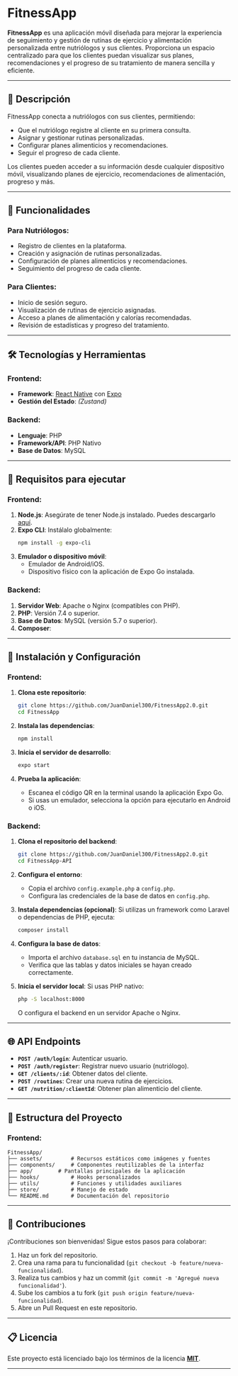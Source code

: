 
# FitnessApp

**FitnessApp** es una aplicación móvil diseñada para mejorar la experiencia de seguimiento y gestión de rutinas de ejercicio y alimentación personalizada entre nutriólogos y sus clientes. Proporciona un espacio centralizado para que los clientes puedan visualizar sus planes, recomendaciones y el progreso de su tratamiento de manera sencilla y eficiente.

---

## 📖 Descripción

FitnessApp conecta a nutriólogos con sus clientes, permitiendo:
- Que el nutriólogo registre al cliente en su primera consulta.
- Asignar y gestionar rutinas personalizadas.
- Configurar planes alimenticios y recomendaciones.
- Seguir el progreso de cada cliente.

Los clientes pueden acceder a su información desde cualquier dispositivo móvil, visualizando planes de ejercicio, recomendaciones de alimentación, progreso y más.

---

## 🚀 Funcionalidades

### Para Nutriólogos:
- Registro de clientes en la plataforma.
- Creación y asignación de rutinas personalizadas.
- Configuración de planes alimenticios y recomendaciones.
- Seguimiento del progreso de cada cliente.

### Para Clientes:
- Inicio de sesión seguro.
- Visualización de rutinas de ejercicio asignadas.
- Acceso a planes de alimentación y calorías recomendadas.
- Revisión de estadísticas y progreso del tratamiento.

---

## 🛠️ Tecnologías y Herramientas

### Frontend:
- **Framework**: [React Native](https://reactnative.dev/) con [Expo](https://expo.dev/)
- **Gestión del Estado**: *(Zustand)*

### Backend:
- **Lenguaje**: PHP
- **Framework/API**: PHP Nativo
- **Base de Datos**: MySQL

---

## 📲 Requisitos para ejecutar

### Frontend:
1. **Node.js**: Asegúrate de tener Node.js instalado. Puedes descargarlo [aquí](https://nodejs.org/).
2. **Expo CLI**: Instálalo globalmente:
   ```bash
   npm install -g expo-cli
   ```
3. **Emulador o dispositivo móvil**:
   - Emulador de Android/iOS.
   - Dispositivo físico con la aplicación de Expo Go instalada.

### Backend:
1. **Servidor Web**: Apache o Nginx (compatibles con PHP).
2. **PHP**: Versión 7.4 o superior.
3. **Base de Datos**: MySQL (versión 5.7 o superior).
4. **Composer**: 

---

## 🚀 Instalación y Configuración

### Frontend:
1. **Clona este repositorio**:
   ```bash
   git clone https://github.com/JuanDaniel300/FitnessApp2.0.git
   cd FitnessApp
   ```

2. **Instala las dependencias**:
   ```bash
   npm install
   ```

3. **Inicia el servidor de desarrollo**:
   ```bash
   expo start
   ```

4. **Prueba la aplicación**:
   - Escanea el código QR en la terminal usando la aplicación Expo Go.
   - Si usas un emulador, selecciona la opción para ejecutarlo en Android o iOS.

### Backend:
1. **Clona el repositorio del backend**:
   ```bash
   git clone https://github.com/JuanDaniel300/FitnessApp2.0.git
   cd FitnessApp-API
   ```

2. **Configura el entorno**:
   - Copia el archivo `config.example.php` a `config.php`.
   - Configura las credenciales de la base de datos en `config.php`.

3. **Instala dependencias (opcional)**:
   Si utilizas un framework como Laravel o dependencias de PHP, ejecuta:
   ```bash
   composer install
   ```

4. **Configura la base de datos**:
   - Importa el archivo `database.sql` en tu instancia de MySQL.
   - Verifica que las tablas y datos iniciales se hayan creado correctamente.

5. **Inicia el servidor local**:
   Si usas PHP nativo:
   ```bash
   php -S localhost:8000
   ```
   O configura el backend en un servidor Apache o Nginx.

---

## 🌐 API Endpoints

- **`POST /auth/login`**: Autenticar usuario.
- **`POST /auth/register`**: Registrar nuevo usuario (nutriólogo).
- **`GET /clients/:id`**: Obtener datos del cliente.
- **`POST /routines`**: Crear una nueva rutina de ejercicios.
- **`GET /nutrition/:clientId`**: Obtener plan alimenticio del cliente.


---

## 🧩 Estructura del Proyecto

### Frontend:
```plaintext
FitnessApp/
├── assets/         # Recursos estáticos como imágenes y fuentes
├── components/     # Componentes reutilizables de la interfaz
├── app/        # Pantallas principales de la aplicación
├── hooks/          # Hooks personalizados
├── utils/          # Funciones y utilidades auxiliares
├── store/          # Manejo de estado
└── README.md       # Documentación del repositorio
```

---

## 🤝 Contribuciones

¡Contribuciones son bienvenidas! Sigue estos pasos para colaborar:

1. Haz un fork del repositorio.
2. Crea una rama para tu funcionalidad (`git checkout -b feature/nueva-funcionalidad`).
3. Realiza tus cambios y haz un commit (`git commit -m 'Agregué nueva funcionalidad'`).
4. Sube los cambios a tu fork (`git push origin feature/nueva-funcionalidad`).
5. Abre un Pull Request en este repositorio.

---

## 📋 Licencia

Este proyecto está licenciado bajo los términos de la licencia **[MIT](LICENSE)**.

---


